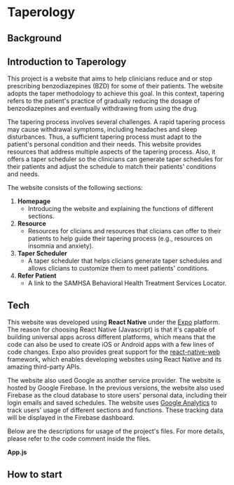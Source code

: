 # Taperology

## Background

## Introduction to Taperology
This project is a website that aims to help clinicians reduce and or stop prescribing benzodiazepines (BZD) for some of their patients. The website adopts the taper methodology to achieve this goal. In this context, tapering refers to the patient's practice of gradually reducing the dosage of benzodiazepines and eventually withdrawing from using the drug.

The tapering process involves several challenges. A rapid tapering process may cause withdrawal symptoms, including headaches and sleep disturbances. Thus, a sufficient tapering process must adapt to the patient's personal condition and their needs. This website provides resources that address multiple aspects of the tapering process. Also, it offers a taper scheduler so the clinicians can generate taper schedules for their patients and adjust the schedule to match their patients' conditions and needs.

The website consists of the following sections:

1. **Homepage**
    - Introducing the website and explaining the functions of different sections. 
2. **Resource**
    - Resources for clicians and resources that clicians can offer to their patients to help guide their tapering process (e.g., resources on insomnia and anxiety).
3. **Taper Scheduler**
    - A taper scheduler that helps clicians generate taper schedules and allows clicians to customize them to meet patients' conditions.
4. **Refer Patient**
    - A link to the SAMHSA Behavioral Health Treatment Services Locator. 

## Tech

This website was developed using **React Native** under the [Expo](https://docs.expo.dev) platform. The reason for choosing React Native (Javascript) is that it's capable of building universal apps across different platforms, which means that the code can also be used to create iOS or Android apps with a few lines of code changes. Expo also provides great support for the [react-native-web](https://necolas.github.io/react-native-web/docs/) framework, which enables developing websites using React Native and its amazing third-party APIs.

The website also used Google as another service provider. The website is hosted by Google Firebase. In the previous versions, the website also used Firebase as the cloud database to store users' personal data, including their login emails and saved schedules. The website uses [Google Analytics](https://docs.expo.dev/versions/latest/sdk/firebase-analytics/) to track users' usage of different sections and functions. These tracking data will be displayed in the Firebase dashboard.

Below are the descriptions for usage of the project's files. For more details, please refer to the code comment inside the files.

**App.js**



## How to start
